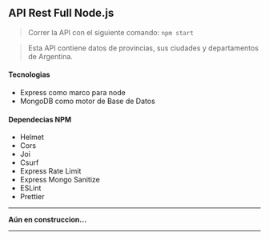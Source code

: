 ## API Rest Full Node.js

>Correr la API con el siguiente comando: `npm start`

>Esta API contiene datos de provincias, sus ciudades y departamentos de Argentina.

#### Tecnologias

* Express como marco para node
* MongoDB como motor de Base de Datos

#### Dependecias NPM
* Helmet
* Cors
* Joi
* Csurf
* Express Rate Limit
* Express Mongo Sanitize
* ESLint
* Prettier
___
**Aún en construccion...**
___